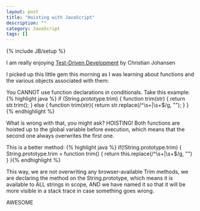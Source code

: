 ```yaml
---
layout: post
title: "Hoisting with JavaScript"
description: ""
category: JavaScript
tags: []
---
```

{% include JB/setup %}

I am really enjoying [Test-Driven Development](http://www.amazon.com/Test-Driven-JavaScript-Development-Developers-Library/dp/0321683919) by Christian Johansen

I picked up this little gem this morning as I was learning about functions and the various objects associated with them:

You CANNOT use function declarations in conditionals. Take this example:
{% highlight java %}
if (String.prototype.trim) {
  function trim(str) {
    return str.trim();
  }
else {
  function trim(str){
    return str.replace(/^\s+|\s+$/g, "");
  }
}{% endhighlight %}

What is wrong with that, you might ask? HOISTING! Both functions are hoisted up to the global variable before execution, which means that the second one always overwrites the first one.

This is a better method:
{% highlight java %}
if(!String.prototype.trim) {
  String.prototype.trim = function trim() {
    return this.replace(/^\s+|\s+$/g, "")
  }
}{% endhighlight %}

This way, we are not overwriting any browser-available Trim methods, we are declaring the method on the String.prototype, which means it is available to ALL strings in scope, AND we have named it so that it will be more visible in a stack trace in case something goes wrong.

AWESOME